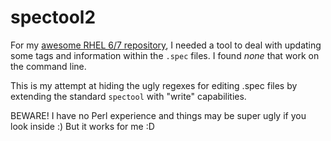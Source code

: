 # spectool2

For my [awesome RHEL 6/7 repository](https://www.getpagespeed.com/redhat), I needed a tool to deal with updating some tags and information within the `.spec` files.
I found *none* that work on the command line.

This is my attempt at hiding the ugly regexes for editing .spec files by extending the standard `spectool` with "write" capabilities.

BEWARE! I have no Perl experience and things may be super ugly if you look inside :) But it works for me :D

